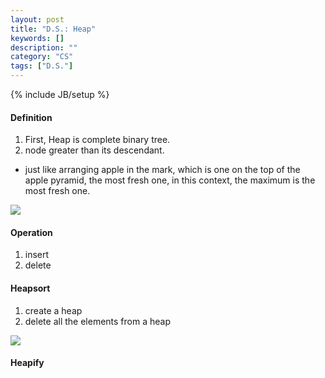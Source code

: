 ```yaml
---
layout: post
title: "D.S.: Heap"
keywords: []
description: ""
category: "CS"
tags: ["D.S."]
---
```

{% include JB/setup %}

#### Definition

1. First, Heap is complete binary tree.
2. node greater than its descendant. 
- just like arranging apple in the mark, which is one on the top of the apple
  pyramid, the most fresh one, in this context, the maximum is the most fresh
  one.

<img src="{{IMAGE_PATH}}/computer-science-data-structure-heap.png">

#### Operation
1. insert
2. delete


#### Heapsort
1. create a heap
2. delete all the elements from a heap
<img src="{{IMAGE_PATH}}/computer-science-data-structure-heapsort.png">


#### Heapify





